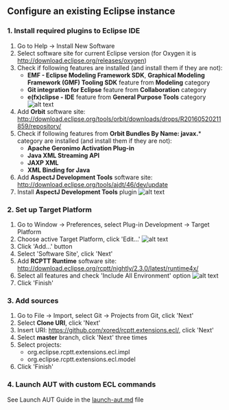 ## Configure an existing Eclipse instance

### 1. Install required plugins to Eclipse IDE

1. Go to Help \-> Install New Software
2. Select software site for current Eclipse version (for Oxygen it is http://download.eclipse.org/releases/oxygen)
3. Check if following features are installed (and install them if they are not):
    * **EMF - Eclipse Modeling Framework SDK**, **Graphical Modeling Framework (GMF) Tooling SDK** feature from **Modeling** category
    * **Git integration for Eclipse** feature from **Collaboration** category
    * **e(fx)clipse - IDE** feature from **General Purpose Tools** category
![alt text](https://github.com/xored/rcptt.extensions.ecl/raw/master/docs/images/oxygen-features.png)
4. Add **Orbit** software site: http://download.eclipse.org/tools/orbit/downloads/drops/R20160520211859/repository/
5. Check if following features from **Orbit Bundles By Name: javax.*** category are installed (and install them if they are not):
    * **Apache Geronimo Activation Plug-in**
    * **Java XML Streaming API**
    * **JAXP XML**
    * **XML Binding for Java**
6. Add **AspectJ Development Tools** software site: http://download.eclipse.org/tools/ajdt/46/dev/update
7. Install **AspectJ Development Tools** plugin
![alt text](https://github.com/xored/rcptt.extensions.ecl/raw/master/docs/images/aspectj-feature.png)

### 2. Set up Target Platform

1. Go to Window \-> Preferences, select Plug-in Development \-> Target Platform
2. Choose active Target Platform, click 'Edit...'
![alt text](https://github.com/xored/rcptt.extensions.ecl/raw/master/docs/images/target-platform.png)
3. Click 'Add...' button
4. Select 'Software Site', click 'Next'
5. Add **RCPTT Runtime** software site: http://download.eclipse.org/rcptt/nightly/2.3.0/latest/runtime4x/
6. Select all features and check 'Include All Environment' option
![alt text](https://github.com/xored/rcptt.extensions.ecl/raw/master/docs/images/rcptt-runtime.png)
7. Click 'Finish'

### 3. Add sources

1. Go to File \-> Import, select Git \-> Projects from Git, click 'Next'
2. Select **Clone URI**, click 'Next'
3. Insert URI: https://github.com/xored/rcptt.extensions.ecl/, click 'Next'
4. Select **master** branch, click 'Next' three times
5. Select projects:
    * org.eclipse.rcptt.extensions.ecl.impl
    * org.eclipse.rcptt.extensions.ecl.model
6. Click 'Finish'

### 4. Launch AUT with custom ECL commands

See Launch AUT Guide in the [launch-aut.md](https://github.com/xored/rcptt.extensions.ecl/blob/master/docs/launch-aut.md) file
